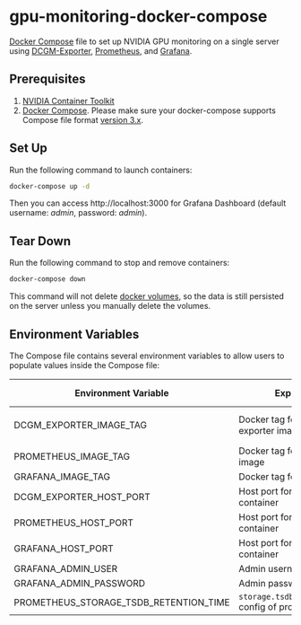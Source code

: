 # gpu-monitoring-docker-compose

[Docker Compose](https://docs.docker.com/compose/) file to set up NVIDIA GPU monitoring on a single server using [DCGM-Exporter](https://github.com/NVIDIA/dcgm-exporter), [Prometheus](https://github.com/prometheus/prometheus), and [Grafana](https://github.com/grafana/grafana).

## Prerequisites

1. [NVIDIA Container Toolkit](https://docs.nvidia.com/datacenter/cloud-native/container-toolkit/install-guide.html)
2. [Docker Compose](https://docs.docker.com/compose/install/). Please make sure your docker-compose supports Compose file format [version 3.x](https://docs.docker.com/compose/compose-file/compose-versioning/).

## Set Up

Run the following command to launch containers:

```bash
docker-compose up -d
```

Then you can access http://localhost:3000 for Grafana Dashboard (default username: _admin_, password: _admin_).

## Tear Down

Run the following command to stop and remove containers:

```bash
docker-compose down
```

This command will not delete [docker volumes](https://docs.docker.com/storage/volumes/), so the data is still persisted on the server unless you manually delete the volumes.

## Environment Variables

The Compose file contains several environment variables to allow users to populate values inside the Compose file:

| Environment Variable                   | Explanation                                        | Default Value           |
| -------------------------------------- | -------------------------------------------------- | ----------------------- |
| DCGM_EXPORTER_IMAGE_TAG                | Docker tag for dcgm-exporter image                 | 2.4.5-2.6.7-ubuntu20.04 |
| PROMETHEUS_IMAGE_TAG                   | Docker tag for prometheus image                    | v2.36.1                 |
| GRAFANA_IMAGE_TAG                      | Docker tag for grafana image                       | 8.5.6                   |
| DCGM_EXPORTER_HOST_PORT                | Host port for dcgm-exporter container              | 9400                    |
| PROMETHEUS_HOST_PORT                   | Host port for prometheus container                 | 9090                    |
| GRAFANA_HOST_PORT                      | Host port for grafana container                    | 3000                    |
| GRAFANA_ADMIN_USER                     | Admin username of grafana                          | admin                   |
| GRAFANA_ADMIN_PASSWORD                 | Admin password of grafana                          | admin                   |
| PROMETHEUS_STORAGE_TSDB_RETENTION_TIME | `storage.tsdb.retention.time` config of prometheus | 30d                     |
